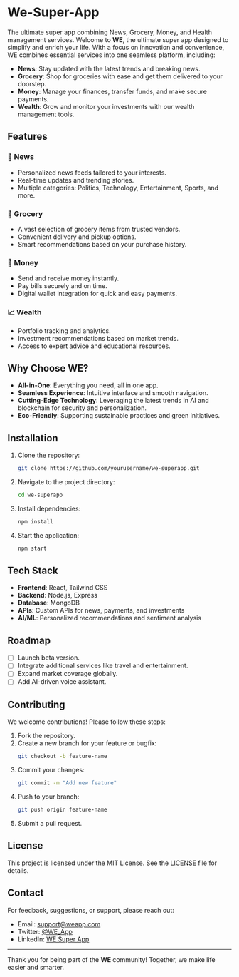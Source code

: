 # We-Super-App
The ultimate super app combining News, Grocery, Money, and Health management services.
Welcome to **WE**, the ultimate super app designed to simplify and enrich your life. With a focus on innovation and convenience, WE combines essential services into one seamless platform, including:

- **News**: Stay updated with the latest trends and breaking news.
- **Grocery**: Shop for groceries with ease and get them delivered to your doorstep.
- **Money**: Manage your finances, transfer funds, and make secure payments.
- **Wealth**: Grow and monitor your investments with our wealth management tools.

## Features

### 📰 News
- Personalized news feeds tailored to your interests.
- Real-time updates and trending stories.
- Multiple categories: Politics, Technology, Entertainment, Sports, and more.

### 🛒 Grocery
- A vast selection of grocery items from trusted vendors.
- Convenient delivery and pickup options.
- Smart recommendations based on your purchase history.

### 💸 Money
- Send and receive money instantly.
- Pay bills securely and on time.
- Digital wallet integration for quick and easy payments.

### 📈 Wealth
- Portfolio tracking and analytics.
- Investment recommendations based on market trends.
- Access to expert advice and educational resources.

## Why Choose WE?

- **All-in-One**: Everything you need, all in one app.
- **Seamless Experience**: Intuitive interface and smooth navigation.
- **Cutting-Edge Technology**: Leveraging the latest trends in AI and blockchain for security and personalization.
- **Eco-Friendly**: Supporting sustainable practices and green initiatives.

## Installation

1. Clone the repository:
   ```bash
   git clone https://github.com/yourusername/we-superapp.git
   ```
2. Navigate to the project directory:
   ```bash
   cd we-superapp
   ```
3. Install dependencies:
   ```bash
   npm install
   ```
4. Start the application:
   ```bash
   npm start
   ```

## Tech Stack

- **Frontend**: React, Tailwind CSS
- **Backend**: Node.js, Express
- **Database**: MongoDB
- **APIs**: Custom APIs for news, payments, and investments
- **AI/ML**: Personalized recommendations and sentiment analysis

## Roadmap

- [ ] Launch beta version.
- [ ] Integrate additional services like travel and entertainment.
- [ ] Expand market coverage globally.
- [ ] Add AI-driven voice assistant.

## Contributing

We welcome contributions! Please follow these steps:

1. Fork the repository.
2. Create a new branch for your feature or bugfix:
   ```bash
   git checkout -b feature-name
   ```
3. Commit your changes:
   ```bash
   git commit -m "Add new feature"
   ```
4. Push to your branch:
   ```bash
   git push origin feature-name
   ```
5. Submit a pull request.

## License

This project is licensed under the MIT License. See the [LICENSE](LICENSE) file for details.

## Contact

For feedback, suggestions, or support, please reach out:

- Email: support@weapp.com
- Twitter: [@WE_App](https://twitter.com/WE_App)
- LinkedIn: [WE Super App](https://linkedin.com/company/we-superapp)

---

Thank you for being part of the **WE** community! Together, we make life easier and smarter.
